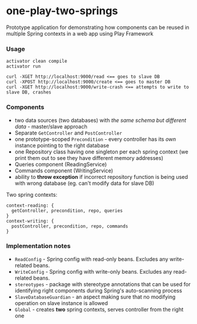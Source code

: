 # one-play-two-springs
Prototype application for demonstrating how components can be reused in multiple Spring contexts in a web app using Play Framework

### Usage
```
activator clean compile
activator run

curl -XGET http://localhost:9000/read <== goes to slave DB
curl -XPOST http://localhost:9000/create <== goes to master DB
curl -XGET http://localhost:9000/write-crash <== attempts to write to slave DB, crashes
```

### Components
- two data sources (two databases) with *the same schema but different data* - master/slave approach
- Separate `GetController` and `PostController`
- one prototype-scoped `Precondition` - every controller has its *own* instance pointing to the right database
- one Repository class having one singleton per each spring context (we print them out to see they have different memory addresses)
- Queries component (ReadingService)
- Commands component (WritingService)
- ability to **throw exception** if incorrect repository function is being used with wrong database (eg. can't modify data for slave DB)

Two spring contexts:
```
context-reading: {
  getController, precondition, repo, queries
}
context-writing: {
  postController, precondition, repo, commands
}
```

### Implementation notes
- `ReadConfig` - Spring config with read-only beans. Excludes any write-related beans.
- `WriteConfig` - Spring config with write-only beans. Excludes any read-related beans.
- `stereotypes` - package with stereotype annotations that can be used for identifying right components during Spring's auto-scanning process
- `SlaveDatabaseGuardian` - an aspect making sure that no modifying operation on slave instance is allowed
- `Global` - creates **two** spring contexts, serves controller from the right one